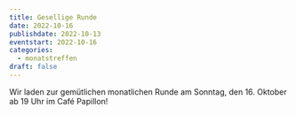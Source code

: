 ```yaml
---
title: Gesellige Runde
date: 2022-10-16
publishdate: 2022-10-13
eventstart: 2022-10-16
categories:
  - monatstreffen
draft: false
---
```

Wir laden zur gemütlichen monatlichen Runde am Sonntag, den 16. Oktober ab 19 Uhr im Café Papillon! 

